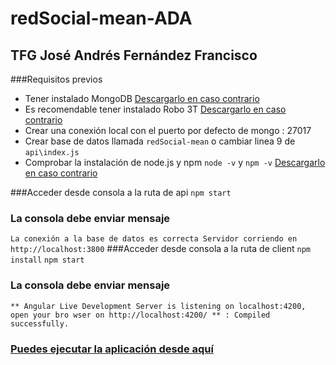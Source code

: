 # redSocial-mean-ADA
## TFG José Andrés Fernández Francisco


###Requisitos previos
- Tener instalado MongoDB
[Descargarlo en caso contrario](https://www.mongodb.com/try/download/community)
- Es recomendable tener instalado Robo 3T
[Descargarlo en caso contrario](https://robomongo.org/download)
- Crear una conexión local con el puerto por defecto de mongo : 27017
- Crear base de datos llamada `redSocial-mean` o cambiar linea 9 de `api\index.js`
- Comprobar la instalación de node.js y npm
`node -v` y `npm -v`
[Descargarlo en caso contrario](https://nodejs.org/es/)


###Acceder desde consola a la ruta de api 
`npm start`
### La consola debe enviar mensaje
`La conexión a la base de datos es correcta
Servidor corriendo en http://localhost:3800`
###Acceder desde consola a la ruta de client 
`npm install`
`npm start`
### La consola debe enviar mensaje
`** Angular Live Development Server is listening on localhost:4200, open your bro
wser on http://localhost:4200/ **
: Compiled successfully.`

### [Puedes ejecutar la aplicación desde aquí](http://localhost:4200/)
